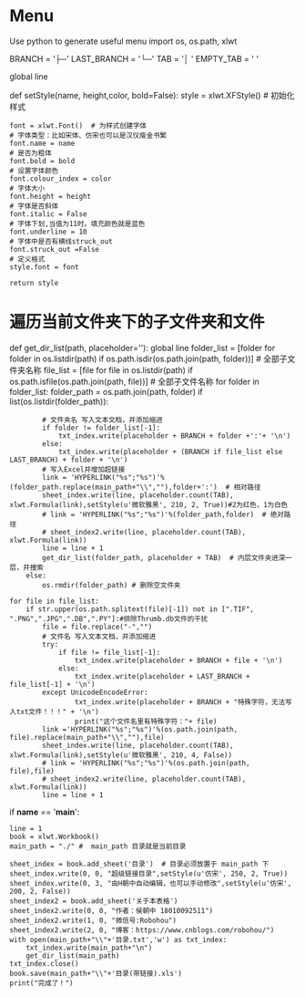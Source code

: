 # Menu
Use python to generate useful menu
import os, os.path, xlwt
 
BRANCH = '├─'
LAST_BRANCH = '└─'
TAB = '│  '
EMPTY_TAB = '   '
 
global line
 
def setStyle(name, height,color, bold=False):
    style = xlwt.XFStyle()  # 初始化样式

    font = xlwt.Font()  # 为样式创建字体
    # 字体类型：比如宋体、仿宋也可以是汉仪瘦金书繁
    font.name = name
    # 是否为粗体
    font.bold = bold
    # 设置字体颜色
    font.colour_index = color
    # 字体大小
    font.height = height
    # 字体是否斜体
    font.italic = False
    # 字体下划,当值为11时。填充颜色就是蓝色
    font.underline = 10
    # 字体中是否有横线struck_out
    font.struck_out =False
    # 定义格式
    style.font = font

    return style

# 遍历当前文件夹下的子文件夹和文件
def get_dir_list(path, placeholder=''):
    global line
    folder_list = [folder for folder in os.listdir(path) if os.path.isdir(os.path.join(path, folder))] # 全部子文件夹名称
    file_list = [file for file in os.listdir(path) if os.path.isfile(os.path.join(path, file))] # 全部子文件名称
    for folder in folder_list:
        folder_path = os.path.join(path, folder)
        if list(os.listdir(folder_path)):
            
            # 文件夹名 写入文本文档，并添加缩进
            if folder != folder_list[-1]:
                txt_index.write(placeholder + BRANCH + folder +':'+ '\n')  
            else:
                txt_index.write(placeholder + (BRANCH if file_list else LAST_BRANCH) + folder + '\n')
            # 写入Excel并增加超链接
            link = 'HYPERLINK("%s";"%s")'%(folder_path.replace(main_path+"\\",""),folder+':')  # 相对路径
            sheet_index.write(line, placeholder.count(TAB), xlwt.Formula(link),setStyle(u'微软雅黑', 210, 2, True))#2为红色，1为白色
            # link = 'HYPERLINK("%s";"%s")'%(folder_path,folder)  # 绝对路径
            # sheet_index2.write(line, placeholder.count(TAB), xlwt.Formula(link))
            line = line + 1
            get_dir_list(folder_path, placeholder + TAB)  # 内层文件夹进深一层，并搜索
        else:
            os.rmdir(folder_path) # 删除空文件夹
 
    for file in file_list:
        if str.upper(os.path.splitext(file)[-1]) not in [".TIF", ".PNG",".JPG",".DB",".PY"]:#排除Thrumb.db文件的干扰
            file = file.replace("‑","")
            # 文件名 写入文本文档，并添加缩进
            try:
                if file != file_list[-1]:
                    txt_index.write(placeholder + BRANCH + file + '\n')
                else:
                    txt_index.write(placeholder + LAST_BRANCH + file_list[-1] + '\n') 
            except UnicodeEncodeError:
                    txt_index.write(placeholder + BRANCH + "特殊字符，无法写入txt文件！！！" + '\n')
                    print("这个文件名里有特殊字符："+ file)
            link ='HYPERLINK("%s";"%s")'%(os.path.join(path, file).replace(main_path+"\\",""),file) 
            sheet_index.write(line, placeholder.count(TAB), xlwt.Formula(link),setStyle(u'微软雅黑', 210, 4, False))
            # link = 'HYPERLINK("%s";"%s")'%(os.path.join(path, file),file)
            # sheet_index2.write(line, placeholder.count(TAB), xlwt.Formula(link))
            line = line + 1
 
if __name__ == '__main__':
 
    line = 1
    book = xlwt.Workbook()
    main_path = "./" #  main_path 目录就是当前目录

    sheet_index = book.add_sheet('目录')  # 目录必须放置于 main_path 下
    sheet_index.write(0, 0, "超级链接目录",setStyle(u'仿宋', 250, 2, True))
    sheet_index.write(0, 3, "由H朝中自动编辑，也可以手动修改",setStyle(u'仿宋', 200, 2, False))
    sheet_index2 = book.add_sheet('关于本表格')
    sheet_index2.write(0, 0, "作者：侯朝中 18010092511")
    sheet_index2.write(1, 0, "微信号:Robohou")
    sheet_index2.write(2, 0, "博客：https://www.cnblogs.com/robohou/")
    with open(main_path+"\\"+'目录.txt','w') as txt_index:
        txt_index.write(main_path+"\n")
        get_dir_list(main_path)
    txt_index.close()
    book.save(main_path+"\\"+'目录(带链接).xls')
    print("完成了！")
